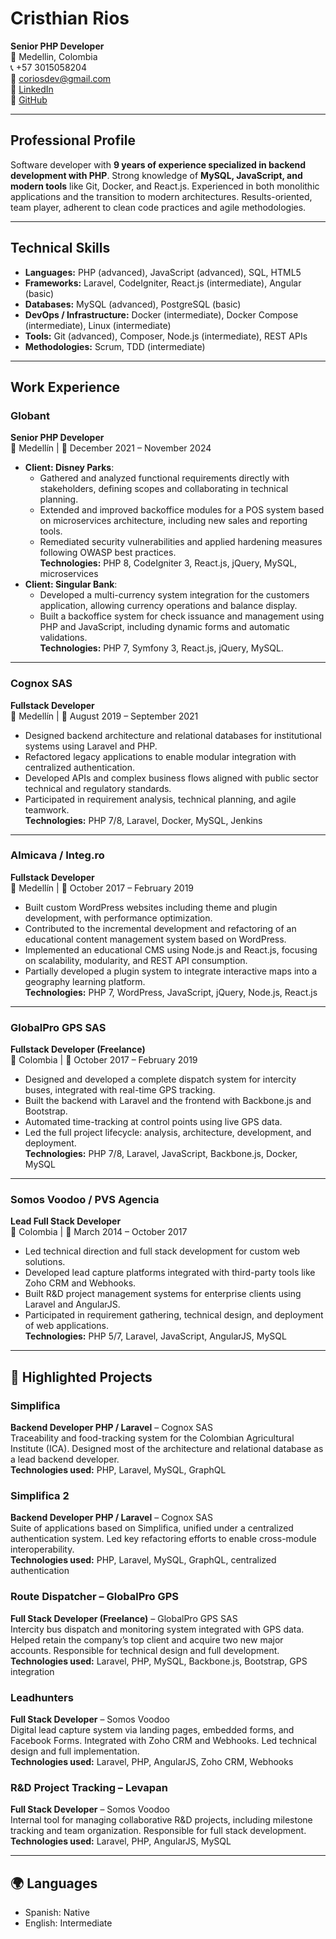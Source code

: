 # Cristhian Rios

**Senior PHP Developer**  
📍 Medellin, Colombia  
📞 +57 3015058204  
📧 [coriosdev@gmail.com](mailto:coriosdev@gmail.com)  
🔗 [LinkedIn](https://www.linkedin.com/in/coriosdev)  
🔗 [GitHub](https://github.com/coriosdev)

---

## Professional Profile

Software developer with **9 years of experience specialized in backend development with PHP**. Strong knowledge of **MySQL, JavaScript, and modern tools** like Git, Docker, and React.js. Experienced in both monolithic applications and the transition to modern architectures. Results-oriented, team player, adherent to clean code practices and agile methodologies.

---

## Technical Skills

- **Languages:** PHP (advanced), JavaScript (advanced), SQL, HTML5
- **Frameworks:** Laravel, CodeIgniter, React.js (intermediate), Angular (basic)
- **Databases:** MySQL (advanced), PostgreSQL (basic)
- **DevOps / Infrastructure:** Docker (intermediate), Docker Compose (intermediate), Linux (intermediate)
- **Tools:** Git (advanced), Composer, Node.js (intermediate), REST APIs
- **Methodologies:** Scrum, TDD (intermediate)

---

## Work Experience

### Globant

**Senior PHP Developer**  
📍 Medellín | 📆 December 2021 – November 2024

- **Client: Disney Parks**:
  - Gathered and analyzed functional requirements directly with stakeholders, defining scopes and collaborating in technical planning.
  - Extended and improved backoffice modules for a POS system based on microservices architecture, including new sales and reporting tools.
  - Remediated security vulnerabilities and applied hardening measures following OWASP best practices.  
    **Technologies:** PHP 8, CodeIgniter 3, React.js, jQuery, MySQL, microservices
- **Client: Singular Bank**:
  - Developed a multi-currency system integration for the customers application, allowing currency operations and balance display.
  - Built a backoffice system for check issuance and management using PHP and JavaScript, including dynamic forms and automatic validations.  
    **Technologies:** PHP 7, Symfony 3, React.js, jQuery, MySQL.

---

### Cognox SAS

**Fullstack Developer**  
📍 Medellín | 📆 August 2019 – September 2021

- Designed backend architecture and relational databases for institutional systems using Laravel and PHP.
- Refactored legacy applications to enable modular integration with centralized authentication.
- Developed APIs and complex business flows aligned with public sector technical and regulatory standards.
- Participated in requirement analysis, technical planning, and agile teamwork.  
  **Technologies:** PHP 7/8, Laravel, Docker, MySQL, Jenkins

---

### Almicava / Integ.ro

**Fullstack Developer**  
📍 Medellín | 📆 October 2017 – February 2019

- Built custom WordPress websites including theme and plugin development, with performance optimization.
- Contributed to the incremental development and refactoring of an educational content management system based on WordPress.
- Implemented an educational CMS using Node.js and React.js, focusing on scalability, modularity, and REST API consumption.
- Partially developed a plugin system to integrate interactive maps into a geography learning platform.  
  **Technologies:** PHP 7, WordPress, JavaScript, jQuery, Node.js, React.js

---

### GlobalPro GPS SAS

**Fullstack Developer (Freelance)**  
📍 Colombia | 📆 October 2017 – February 2019

- Designed and developed a complete dispatch system for intercity buses, integrated with real-time GPS tracking.
- Built the backend with Laravel and the frontend with Backbone.js and Bootstrap.
- Automated time-tracking at control points using live GPS data.
- Led the full project lifecycle: analysis, architecture, development, and deployment.  
  **Technologies:** PHP 7/8, Laravel, JavaScript, Backbone.js, Docker, MySQL

---

### Somos Voodoo / PVS Agencia

**Lead Full Stack Developer**  
📍 Colombia | 📆 March 2014 – October 2017

- Led technical direction and full stack development for custom web solutions.
- Developed lead capture platforms integrated with third-party tools like Zoho CRM and Webhooks.
- Built R&D project management systems for enterprise clients using Laravel and AngularJS.
- Participated in requirement gathering, technical design, and deployment of web applications.  
  **Technologies:** PHP 5/7, Laravel, JavaScript, AngularJS, MySQL

---

## 🚀 Highlighted Projects

### Simplifica

**Backend Developer PHP / Laravel** – Cognox SAS  
Traceability and food-tracking system for the Colombian Agricultural Institute (ICA). Designed most of the architecture and relational database as a lead backend developer.  
**Technologies used:** PHP, Laravel, MySQL, GraphQL

### Simplifica 2

**Backend Developer PHP / Laravel** – Cognox SAS  
Suite of applications based on Simplifica, unified under a centralized authentication system. Led key refactoring efforts to enable cross-module interoperability.  
**Technologies used:** PHP, Laravel, MySQL, GraphQL, centralized authentication

### Route Dispatcher – GlobalPro GPS

**Full Stack Developer (Freelance)** – GlobalPro GPS SAS  
Intercity bus dispatch and monitoring system integrated with GPS data. Helped retain the company’s top client and acquire two new major accounts. Responsible for technical design and full development.  
**Technologies used:** Laravel, PHP, MySQL, Backbone.js, Bootstrap, GPS integration

### Leadhunters

**Full Stack Developer** – Somos Voodoo  
Digital lead capture system via landing pages, embedded forms, and Facebook Forms. Integrated with Zoho CRM and Webhooks. Led technical design and full implementation.  
**Technologies used:** Laravel, PHP, AngularJS, Zoho CRM, Webhooks

### R&D Project Tracking – Levapan

**Full Stack Developer** – Somos Voodoo  
Internal tool for managing collaborative R&D projects, including milestone tracking and team organization. Responsible for full stack development.  
**Technologies used:** Laravel, PHP, AngularJS, MySQL

---

## 🌍 Languages

- Spanish: Native
- English: Intermediate
